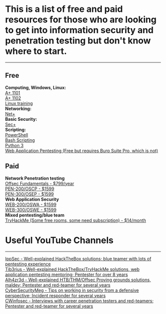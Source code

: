 # This is a list of free and paid resources for those who are looking to get into information security and penetration testing but don't know where to start.
---
## Free
__**Computing, Windows, Linux:**__  
[A+ 1101](<https://www.professormesser.com/free-a-plus-training/220-1101/220-1101-video/220-1101-training-course/>)  
[A+ 1102](<https://www.professormesser.com/free-a-plus-training/220-1102/220-1102-video/220-1102-training-course/>)  
[Linux training](<https://linuxjourney.com/>)  
__**Networking:**__  
[Net+](<https://www.professormesser.com/network-plus/n10-008/n10-008-video/n10-008-training-course/>)  
__**Basic Security:**__  
[Sec+](<https://www.professormesser.com/security-plus/sy0-601/sy0-601-video/sy0-601-comptia-security-plus-course/>)  
__**Scripting:**__  
[PowerShell](<https://learn.microsoft.com/en-us/training/modules/script-with-powershell/>)  
[Bash Scripting](<https://www.freecodecamp.org/news/shell-scripting-crash-course-how-to-write-bash-scripts-in-linux/>)  
[Python 3](<https://www.codecademy.com/learn/learn-python-3>)  
[Web Application Pentesting (Free but requires Burp Suite Pro, which is not)](<https://portswigger.net/web-security>)  

## Paid
__**Network Penetration testing**__  
[Offsec Fundamentals - $799/year](<https://www.offsec.com/products/fundamentals/>)  
[PEN-200/OSCP - $1599](<https://www.offsec.com/courses/pen-200/>)  
[PEN-300/OSEP - $1599](<https://www.offsec.com/courses/pen-300/>)  
__**Web Application Security**__  
[WEB-200/OSWA - $1599](<https://www.offsec.com/courses/web-200/>)  
[WEB-300/OSWE - $1599](<https://www.offsec.com/courses/web-300/>)  
__**Mixed pentesting/blue team**__  
[TryHackMe (Some free rooms, some need subscription) - $14/month](<https://tryhackme.com/>)  



# Useful YouTube Channels 
---
[IppSec - Well-explained HackTheBox solutions; blue teamer with lots of pentesting experience](<https://www.youtube.com/@ippsec>)  
[Tib3rius - Well-explained HackTheBox/TryHackMe solutions, web application pentesting mentoring; Pentester for over 8 years](<https://www.youtube.com/@Tib3rius>)  
[Alh4zr3d - Well-explained HTB/THM/Offsec Proving grounds solutions, maldev; Pentester and red-teamer for several years](<https://www.youtube.com/@alh4zr3d3/>)  
[CyberSecurityMeg - Tips on working in security from a defensive perspective; Incident responder for several years](<https://www.youtube.com/@CybersecurityMeg/>)  
[CWinfosec - Interviews with career penetration testers and red-teamers; Pentester and red-teamer for several years](<https://www.youtube.com/@cwinfosec/>)  
